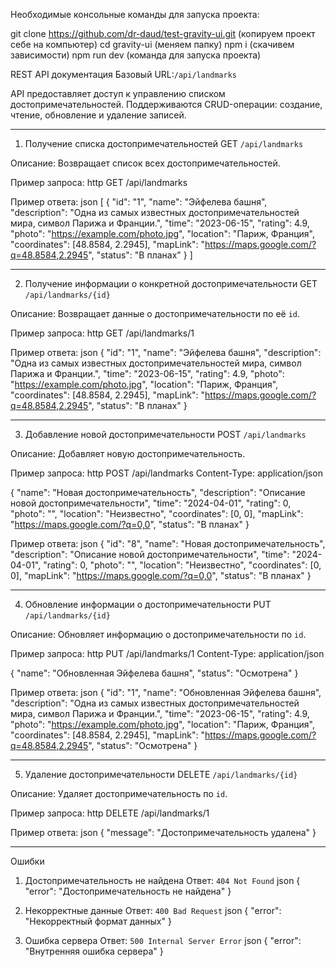 Необходимые консольные команды для запуска проекта:

git clone https://github.com/dr-daud/test-gravity-ui.git (копируем проект себе на компьютер)
cd gravity-ui (меняем папку)
npm i (скачивем зависимости)
npm run dev (команда для запуска проекта)


REST API документация
Базовый URL:`/api/landmarks`

API предоставляет доступ к управлению списком достопримечательностей. Поддерживаются CRUD-операции: создание, чтение, обновление и удаление записей.

---
1. Получение списка достопримечательностей
GET `/api/landmarks`

Описание: Возвращает список всех достопримечательностей.

Пример запроса:
http
GET /api/landmarks


Пример ответа:
json
[
    {
        "id": "1",
        "name": "Эйфелева башня",
        "description": "Одна из самых известных достопримечательностей мира, символ Парижа и Франции.",
        "time": "2023-06-15",
        "rating": 4.9,
        "photo": "https://example.com/photo.jpg",
        "location": "Париж, Франция",
        "coordinates": [48.8584, 2.2945],
        "mapLink": "https://maps.google.com/?q=48.8584,2.2945",
        "status": "В планах"
    }
]


---
2. Получение информации о конкретной достопримечательности
GET `/api/landmarks/{id}`

Описание: Возвращает данные о достопримечательности по её `id`.

Пример запроса:
http
GET /api/landmarks/1


Пример ответа:
json
{
    "id": "1",
    "name": "Эйфелева башня",
    "description": "Одна из самых известных достопримечательностей мира, символ Парижа и Франции.",
    "time": "2023-06-15",
    "rating": 4.9,
    "photo": "https://example.com/photo.jpg",
    "location": "Париж, Франция",
    "coordinates": [48.8584, 2.2945],
    "mapLink": "https://maps.google.com/?q=48.8584,2.2945",
    "status": "В планах"
}

---
 3. Добавление новой достопримечательности
POST `/api/landmarks`

Описание: Добавляет новую достопримечательность.

Пример запроса:
http
POST /api/landmarks
Content-Type: application/json

{
    "name": "Новая достопримечательность",
    "description": "Описание новой достопримечательности",
    "time": "2024-04-01",
    "rating": 0,
    "photo": "",
    "location": "Неизвестно",
    "coordinates": [0, 0],
    "mapLink": "https://maps.google.com/?q=0,0",
    "status": "В планах"
}

Пример ответа:
json
{
    "id": "8",
    "name": "Новая достопримечательность",
    "description": "Описание новой достопримечательности",
    "time": "2024-04-01",
    "rating": 0,
    "photo": "",
    "location": "Неизвестно",
    "coordinates": [0, 0],
    "mapLink": "https://maps.google.com/?q=0,0",
    "status": "В планах"
}


---
4. Обновление информации о достопримечательности
PUT `/api/landmarks/{id}`

Описание: Обновляет информацию о достопримечательности по `id`.

Пример запроса:
http
PUT /api/landmarks/1
Content-Type: application/json

{
    "name": "Обновленная Эйфелева башня",
    "status": "Осмотрена"
}


Пример ответа:
json
{
    "id": "1",
    "name": "Обновленная Эйфелева башня",
    "description": "Одна из самых известных достопримечательностей мира, символ Парижа и Франции.",
    "time": "2023-06-15",
    "rating": 4.9,
    "photo": "https://example.com/photo.jpg",
    "location": "Париж, Франция",
    "coordinates": [48.8584, 2.2945],
    "mapLink": "https://maps.google.com/?q=48.8584,2.2945",
    "status": "Осмотрена"
}


---
 5. Удаление достопримечательности
DELETE `/api/landmarks/{id}`

Описание: Удаляет достопримечательность по `id`.

Пример запроса:
http
DELETE /api/landmarks/1


Пример ответа:
json
{
    "message": "Достопримечательность удалена"
}


---
 Ошибки
1. Достопримечательность не найдена
Ответ: `404 Not Found`
json
{
    "error": "Достопримечательность не найдена"
}


2. Некорректные данные
Ответ: `400 Bad Request`
json
{
    "error": "Некорректный формат данных"
}


3. Ошибка сервера
Ответ: `500 Internal Server Error`
json
{
    "error": "Внутренняя ошибка сервера"
}




